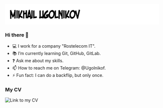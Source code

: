 ![Header](https://github.com/Ugolnikof/Ugolnikof/blob/main/assets/image_left.png)

### Hi there 👋

- 💻 I work for a company "Rostelecom IT".
- 📚 I’m currently learning Git, GitHub, GitLab.
- ❓ Ask me about my skills.
- 📫 How to reach me on Telegram: @Ugolnikof.
- ⚡ Fun fact: I can do a backflip, but only once.

### My CV

![Link to my CV](https://drive.google.com/file/d/1fOS90bOJycrL4KSB6gvAqxjM85iVIMSZ/view?usp=sharing)
